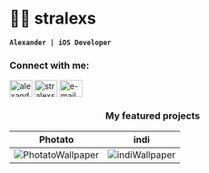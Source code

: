 # 👨‍💻 stralexs

**`Alexander | iOS Developer`**

<h3 align="left">Connect with me:</h3>
<p align="left">
<a href="https://linkedin.com/in/alexander-sivko" target="blank"><img align="center" src="https://upload.wikimedia.org/wikipedia/commons/f/f8/LinkedIn_icon_circle.svg" alt="alexander-sivko" height="30" width="40" /></a>
<a href="https://t.me/stralexss" target="blank"><img align="center" src="https://cdn.worldvectorlogo.com/logos/telegram-1.svg" alt="stralexss" height="30" width="40" /></a>
<a href="mailto:alexandersivko.swift@gmail.com" target="blank"><img align="center" src="https://upload.wikimedia.org/wikipedia/commons/e/ec/Circle-icons-mail.svg" alt="e-mail" height="30" width="40" /></a>
</p>
<h3 align="center">My featured projects</h3>

| Photato                                                                                                         | indi                                                                                                         |
| --------------------------------------------------------------------------------------------------------------- | ------------------------------------------------------------------------------------------------------------ |
| ![PhotatoWallpaper](https://github.com/stralexs/stralexs/assets/123239625/a2544a57-86b9-4d4f-a06c-bd407e14e494) | ![indiWallpaper](https://github.com/stralexs/stralexs/assets/123239625/6bc3bb66-1ec6-4009-bcee-6c62c31e166e) |
